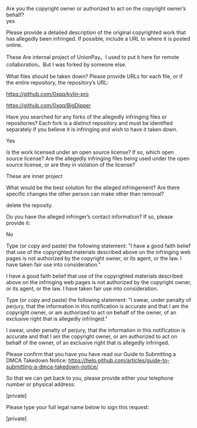 Are you the copyright owner or authorized to act on the copyright owner’s behalf?  
yes

Please provide a detailed description of the original copyrighted work that has allegedly been infringed. If possible, include a URL to where it is posted online.

These Are internal project of UnionPay。I used to put it here for remote collaboration。But I was forked by someone else.

What files should be taken down? Please provide URLs for each file, or if the entire repository, the repository’s URL:

https://github.com/0xqq/kylin-pro

https://github.com/0xqq/BigDipper

Have you searched for any forks of the allegedly infringing files or repositories? Each fork is a distinct repository and must be identified separately if you believe it is infringing and wish to have it taken down.

Yes

Is the work licensed under an open source license? If so, which open source license? Are the allegedly infringing files being used under the open source license, or are they in violation of the license?

These are inner project

What would be the best solution for the alleged infringement? Are there specific changes the other person can make other than removal?

delete the reposity.

Do you have the alleged infringer’s contact information? If so, please provide it:

No

Type (or copy and paste) the following statement: "I have a good faith belief that use of the copyrighted materials described above on the infringing web pages is not authorized by the copyright owner, or its agent, or the law. I have taken fair use into consideration."

I have a good faith belief that use of the copyrighted materials described above on the infringing web pages is not authorized by the copyright owner, or its agent, or the law. I have taken fair use into consideration.

Type (or copy and paste) the following statement: "I swear, under penalty of perjury, that the information in this notification is accurate and that I am the copyright owner, or am authorized to act on behalf of the owner, of an exclusive right that is allegedly infringed."

I swear, under penalty of perjury, that the information in this notification is accurate and that I am the copyright owner, or am authorized to act on behalf of the owner, of an exclusive right that is allegedly infringed.

Please confirm that you have you have read our Guide to Submitting a DMCA Takedown Notice: https://help.github.com/articles/guide-to-submitting-a-dmca-takedown-notice/

So that we can get back to you, please provide either your telephone number or physical address:

[private]

Please type your full legal name below to sign this request:

[private]
